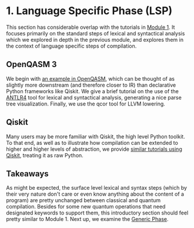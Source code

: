 # 1. Language Specific Phase (LSP)

This section has considerable overlap with the tutorials in [Module 1](../../Module%201/). It focuses primarily on the standard steps of lexical and syntactical analysis which we explored in depth in the previous module, and explores them in the context of language specific steps of compilation.

## OpenQASM 3

We begin with [an example in OpenQASM](OpenQASM), which can be thought of as slightly more downstream (and therefore closer to IR) than declarative Python frameworks like Qiskit. We give a brief tutorial on the use of the [ANTLR4](https://www.antlr.org/) tool for lexical and syntactical analysis, generating a nice parse tree visualization. Finally, we use the qcor tool for LLVM lowering.

## Qiskit

Many users may be more familiar with Qiskit, the high level Python toolkit. To that end, as well as to illustrate how compilation can be extended to higher and higher levels of abstraction, we provide [similar tutorials using Qiskit](Qiskit), treating it as raw Python.

## Takeaways

As might be expected, the surface level lexical and syntax steps (which by their very nature don't care  or even know anything about the content of a program) are pretty unchanged between classical and quantum compilation. Besides for some new quantum operations that need designated keywords to support them, this introductory section should feel pretty similar to Module 1. Next up, we examine the [Generic Phase](../2_Generic_Phase_(GP)/).